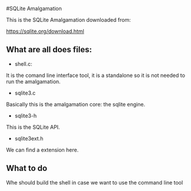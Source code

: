#SQLite Amalgamation

This is the SQLite Amalgamation downloaded from:

https://sqlite.org/download.html

## What are all does files:

- shell.c:

It is the comand line interface tool, it is a standalone so it is not
needed to run the amalgamation.

- sqlite3.c

Basically this is the amalgamation core: the sqlite engine.

- sqlite3-h

This is the SQLite API.

- sqlite3ext.h

We can find a extension here.

## What to do

Whe should build the shell in case we want to use the command line tool